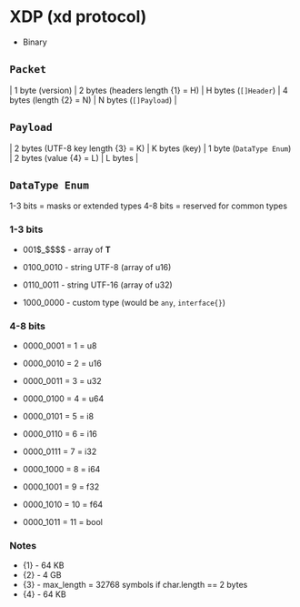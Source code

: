 # XDP (xd protocol)
- Binary

## `Packet`
| 1 byte (version) | 2 bytes (headers length {1} = H) | H bytes (`[]Header`) | 4 bytes (length {2} = N) | N bytes (`[]Payload`) |

## `Payload`
| 2 bytes (UTF-8 key length {3} = K) | K bytes (key) | 1 byte (`DataType Enum`) | 2 bytes (value {4} = L) | L bytes |

## `DataType Enum`

1-3 bits = masks or extended types
4-8 bits = reserved for common types

### 1-3 bits
- 001$_$$$$ - array of **T**

- 0100_0010 - string UTF-8  (array of u16)
- 0110_0011 - string UTF-16 (array of u32)
- 1000_0000 - custom type (would be `any`, `interface{}`)

### 4-8 bits
- 0000_0001 = 1  = u8
- 0000_0010 = 2  = u16
- 0000_0011 = 3  = u32
- 0000_0100 = 4  = u64

- 0000_0101 = 5  = i8
- 0000_0110 = 6  = i16
- 0000_0111 = 7  = i32
- 0000_1000 = 8  = i64

- 0000_1001 = 9  = f32
- 0000_1010 = 10 = f64

- 0000_1011 = 11 = bool

### Notes
- {1} - 64 KB
- {2} - 4 GB
- {3} - max_length = 32768 symbols if char.length == 2 bytes
- {4} - 64 KB
